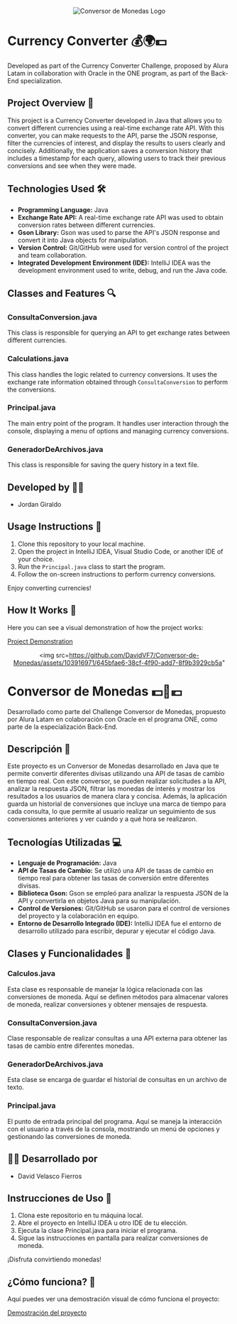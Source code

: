 <p align="center">
  <img src="https://github.com/DavidVF7/Conversor-de-Monedas/assets/103916971/645bfae6-38cf-4f90-add7-8f9b3929cb5a" alt="Conversor de Monedas Logo">
</p>

# Currency Converter 💰🌍💵

Developed as part of the Currency Converter Challenge, proposed by Alura Latam in collaboration with Oracle in the ONE program, as part of the Back-End specialization.

## Project Overview 📄

This project is a Currency Converter developed in Java that allows you to convert different currencies using a real-time exchange rate API. With this converter, you can make requests to the API, parse the JSON response, filter the currencies of interest, and display the results to users clearly and concisely. Additionally, the application saves a conversion history that includes a timestamp for each query, allowing users to track their previous conversions and see when they were made.

## Technologies Used 🛠️

- **Programming Language:** Java
- **Exchange Rate API:** A real-time exchange rate API was used to obtain conversion rates between different currencies.
- **Gson Library:** Gson was used to parse the API's JSON response and convert it into Java objects for manipulation.
- **Version Control:** Git/GitHub were used for version control of the project and team collaboration.
- **Integrated Development Environment (IDE):** IntelliJ IDEA was the development environment used to write, debug, and run the Java code.

## Classes and Features 🔍

### ConsultaConversion.java

This class is responsible for querying an API to get exchange rates between different currencies.

### Calculations.java

This class handles the logic related to currency conversions. It uses the exchange rate information obtained through `ConsultaConversion` to perform the conversions.

### Principal.java

The main entry point of the program. It handles user interaction through the console, displaying a menu of options and managing currency conversions.

### GeneradorDeArchivos.java

This class is responsible for saving the query history in a text file.

## Developed by 👨‍💻
- Jordan Giraldo

## Usage Instructions 🚀

1. Clone this repository to your local machine.
2. Open the project in IntelliJ IDEA, Visual Studio Code, or another IDE of your choice.
3. Run the `Principal.java` class to start the program.
4. Follow the on-screen instructions to perform currency conversions.

Enjoy converting currencies!

## How It Works 🎥

Here you can see a visual demonstration of how the project works:

[Project Demonstration](https://youtu.be/a42KEl1l0kY)<p align="center">
  <img src=https://github.com/DavidVF7/Conversor-de-Monedas/assets/103916971/645bfae6-38cf-4f90-add7-8f9b3929cb5a"
</p>

# Conversor de Monedas 💵💱💶

Desarrollado como parte del Challenge Conversor de Monedas, propuesto por Alura Latam en colaboración con Oracle en el programa ONE, como parte de la especialización Back-End.

## Descripción 📝

Este proyecto es un Conversor de Monedas desarrollado en Java que te permite convertir diferentes divisas utilizando una API de tasas de cambio en tiempo real. Con este conversor, se pueden realizar solicitudes a la API, analizar la respuesta JSON, filtrar las monedas de interés y mostrar los resultados a los usuarios de manera clara y concisa. Además, la aplicación guarda un historial de conversiones que incluye una marca de tiempo para cada consulta, lo que permite al usuario realizar un seguimiento de sus conversiones anteriores y ver cuándo y a qué hora se realizaron.

## Tecnologías Utilizadas 💻

- **Lenguaje de Programación:** Java
- **API de Tasas de Cambio:** Se utilizó una API de tasas de cambio en tiempo real para obtener las tasas de conversión entre diferentes divisas.
- **Biblioteca Gson:** Gson se empleó para analizar la respuesta JSON de la API y convertirla en objetos Java para su manipulación.
- **Control de Versiones:** Git/GitHub se usaron para el control de versiones del proyecto y la colaboración en equipo.
- **Entorno de Desarrollo Integrado (IDE):** IntelliJ IDEA fue el entorno de desarrollo utilizado para escribir, depurar y ejecutar el código Java.

## Clases y Funcionalidades 🧩

### Calculos.java

Esta clase es responsable de manejar la lógica relacionada con las conversiones de moneda. Aquí se definen métodos para almacenar valores de moneda, realizar conversiones y obtener mensajes de respuesta.

### ConsultaConversion.java

Clase responsable de realizar consultas a una API externa para obtener las tasas de cambio entre diferentes monedas.

### GeneradorDeArchivos.java

Esta clase se encarga de guardar el historial de consultas en un archivo de texto.

### Principal.java

El punto de entrada principal del programa. Aquí se maneja la interacción con el usuario a través de la consola, mostrando un menú de opciones y gestionando las conversiones de moneda.

## 👨‍💻 Desarrollado por
- David Velasco Fierros

## Instrucciones de Uso 🚀

1. Clona este repositorio en tu máquina local.
2. Abre el proyecto en IntelliJ IDEA u otro IDE de tu elección.
3. Ejecuta la clase Principal.java para iniciar el programa.
4. Sigue las instrucciones en pantalla para realizar conversiones de moneda.

¡Disfruta convirtiendo monedas!

## ¿Cómo funciona? 🎥
Aquí puedes ver una demostración visual de cómo funciona el proyecto:

[Demostración del proyecto](https://youtu.be/a42KEl1l0kY)
